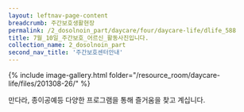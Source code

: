 ```yaml
--- 
layout: leftnav-page-content 
breadcrumb: 주간보호생활현장 
permalink: /2_dosolnoin_part/daycare/four/daycare-life/dlife_588
title: 7월_10일_주간보호_어르신_활동사진입니다.
collection_name: 2_dosolnoin_part
second_nav_title: '주간보호센터안내' 
---
```

{% include image-gallery.html folder="/resource_room/daycare-life/files/201308-26/" %}


만다라, 종이공예등 다양한 프로그램을 통해 즐거움을 찾고 계십니다.